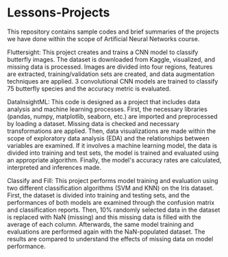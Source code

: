 # Lessons-Projects

This repository contains sample codes and brief summaries of the projects we have done within the scope of Artificial Neural Networks course.

Fluttersight: This project creates and trains a CNN model to classify butterfly images. The dataset is downloaded from Kaggle, visualized, and missing data is processed. Images are divided into four regions, features are extracted, training/validation sets are created, and data augmentation techniques are applied. 3 convolutional CNN models are trained to classify 75 butterfly species and the accuracy metric is evaluated.

DataInsightML: This code is designed as a project that includes data analysis and machine learning processes. First, the necessary libraries (pandas, numpy, matplotlib, seaborn, etc.) are imported and preprocessed by loading a dataset. Missing data is checked and necessary transformations are applied. Then, data visualizations are made within the scope of exploratory data analysis (EDA) and the relationships between variables are examined. If it involves a machine learning model, the data is divided into training and test sets, the model is trained and evaluated using an appropriate algorithm. Finally, the model's accuracy rates are calculated, interpreted and inferences made.

Classify and Fill: This project performs model training and evaluation using two different classification algorithms (SVM and KNN) on the Iris dataset. First, the dataset is divided into training and testing sets, and the performances of both models are examined through the confusion matrix and classification reports. Then, 10% randomly selected data in the dataset is replaced with NaN (missing) and this missing data is filled with the average of each column. Afterwards, the same model training and evaluations are performed again with the NaN-populated dataset. The results are compared to understand the effects of missing data on model performance.
